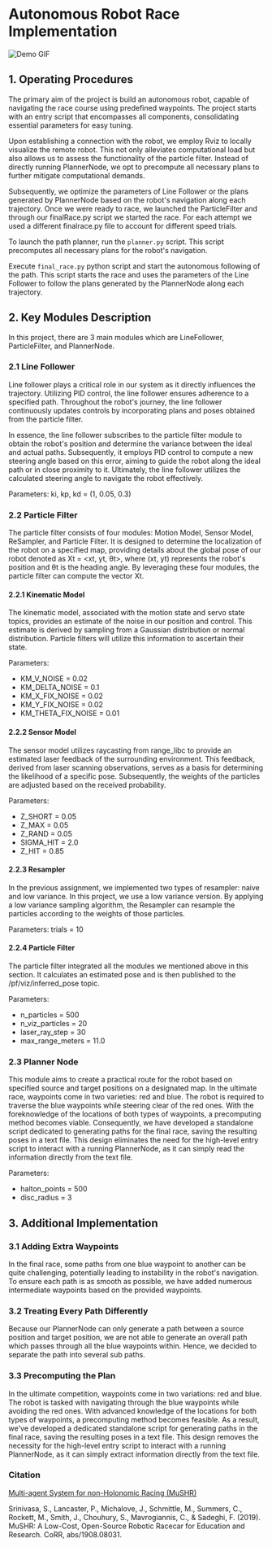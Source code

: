 # Autonomous Robot Race Implementation

![Demo GIF](RaceVideo.gif)


## 1. Operating Procedures

The primary aim of the project is build an autonomous robot, capable of navigating the race course using predefined waypoints. The project starts with an entry script that encompasses all components, consolidating essential parameters for easy tuning. 

Upon establishing a connection with the robot, we employ Rviz to locally visualize the remote robot. This not only alleviates computational load but also allows us to assess the functionality of the particle filter. Instead of directly running PlannerNode, we opt to precompute all necessary plans to further mitigate computational demands. 

Subsequently, we optimize the parameters of Line Follower or the plans generated by PlannerNode based on the robot's navigation along each trajectory. Once we were ready to race, we launched the ParticleFilter and through our finalRace.py script we started the race. For each attempt we used a different finalrace.py file to account for different speed trials.

To launch the path planner, run the `planner.py` script. This script precomputes all necessary plans for the robot's navigation.


Execute `final_race.py` python script and start the autonomous following of the path. This script starts the race and uses the parameters of the Line Follower to follow the plans generated by the PlannerNode along each trajectory.


## 2. Key Modules Description

In this project, there are 3 main modules which are LineFollower, ParticleFilter, and PlannerNode.

### 2.1 Line Follower

Line follower plays a critical role in our system as it directly influences the trajectory. Utilizing PID control, the line follower ensures adherence to a specified path. Throughout the robot's journey, the line follower continuously updates controls by incorporating plans and poses obtained from the particle filter.

In essence, the line follower subscribes to the particle filter module to obtain the robot's position and determine the variance between the ideal and actual paths. Subsequently, it employs PID control to compute a new steering angle based on this error, aiming to guide the robot along the ideal path or in close proximity to it. Ultimately, the line follower utilizes the calculated steering angle to navigate the robot effectively.

Parameters: ki, kp, kd = (1, 0.05, 0.3)

### 2.2 Particle Filter

The particle filter consists of four modules: Motion Model, Sensor Model, ReSampler, and Particle Filter. It is designed to determine the localization of the robot on a specified map, providing details about the global pose of our robot denoted as Xt = <xt, yt, θt>, where (xt, yt) represents the robot's position and θt is the heading angle. By leveraging these four modules, the particle filter can compute the vector Xt.

#### 2.2.1 Kinematic Model

The kinematic model, associated with the motion state and servo state topics, provides an estimate of the noise in our position and control. This estimate is derived by sampling from a Gaussian distribution or normal distribution. Particle filters will utilize this information to ascertain their state.

Parameters:
- KM_V_NOISE = 0.02
- KM_DELTA_NOISE = 0.1
- KM_X_FIX_NOISE = 0.02
- KM_Y_FIX_NOISE = 0.02
- KM_THETA_FIX_NOISE = 0.01

#### 2.2.2 Sensor Model

The sensor model utilizes raycasting from range_libc to provide an estimated laser feedback of the surrounding environment. This feedback, derived from laser scanning observations, serves as a basis for determining the likelihood of a specific pose. Subsequently, the weights of the particles are adjusted based on the received probability.

Parameters:
- Z_SHORT = 0.05
- Z_MAX = 0.05
- Z_RAND = 0.05
- SIGMA_HIT = 2.0
- Z_HIT = 0.85

#### 2.2.3 Resampler

In the previous assignment, we implemented two types of resampler: naive and low variance. In this project, we use a low variance version. By applying a low variance sampling algorithm, the Resampler can resample the particles according to the weights of those particles.

Parameters: trials = 10

#### 2.2.4 Particle Filter

The particle filter integrated all the modules we mentioned above in this section. It calculates an estimated pose and is then published to the /pf/viz/inferred_pose topic.

Parameters:
- n_particles = 500
- n_viz_particles = 20
- laser_ray_step = 30
- max_range_meters = 11.0

### 2.3 Planner Node

This module aims to create a practical route for the robot based on specified source and target positions on a designated map. In the ultimate race, waypoints come in two varieties: red and blue. The robot is required to traverse the blue waypoints while steering clear of the red ones. With the foreknowledge of the locations of both types of waypoints, a precomputing method becomes viable. Consequently, we have developed a standalone script dedicated to generating paths for the final race, saving the resulting poses in a text file. This design eliminates the need for the high-level entry script to interact with a running PlannerNode, as it can simply read the information directly from the text file.

Parameters:
- halton_points = 500
- disc_radius = 3

## 3. Additional Implementation

### 3.1 Adding Extra Waypoints

In the final race, some paths from one blue waypoint to another can be quite challenging, potentially leading to instability in the robot's navigation. To ensure each path is as smooth as possible, we have added numerous intermediate waypoints based on the provided waypoints.

### 3.2 Treating Every Path Differently

Because our PlannerNode can only generate a path between a source position and target position, we are not able to generate an overall path which passes through all the blue waypoints within. Hence, we decided to separate the path into several sub paths.

### 3.3 Precomputing the Plan

In the ultimate competition, waypoints come in two variations: red and blue. The robot is tasked with navigating through the blue waypoints while avoiding the red ones. With advanced knowledge of the locations for both types of waypoints, a precomputing method becomes feasible. As a result, we've developed a dedicated standalone script for generating paths in the final race, saving the resulting poses in a text file. This design removes the necessity for the high-level entry script to interact with a running PlannerNode, as it can simply extract information directly from the text file.

### Citation

[Multi-agent System for non-Holonomic Racing (MuSHR)](https://mushr.io/about/)

Srinivasa, S., Lancaster, P., Michalove, J., Schmittle, M., Summers, C., Rockett, M., Smith, J., Chouhury, S., Mavrogiannis, C., & Sadeghi, F. (2019). MuSHR: A Low-Cost, Open-Source Robotic Racecar for Education and Research. CoRR, abs/1908.08031.




